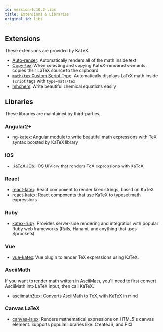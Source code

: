 ```yaml
---
id: version-0.10.2-libs
title: Extensions & Libraries
original_id: libs
---
```

## Extensions

These extensions are provided by KaTeX.

- [Auto-render](autorender.md): Automatically renders all of the math inside text
- [Copy-tex](https://github.com/Khan/KaTeX/tree/master/contrib/copy-tex): When selecting and copying KaTeX-rendered elements, copies their LaTeX source to the clipboard
- [`math/tex` Custom Script Type](https://github.com/Khan/KaTeX/tree/master/contrib/mathtex-script-type): Automatically displays LaTeX math inside `script` tags with `type=math/tex`
- [mhchem](https://github.com/Khan/KaTeX/tree/master/contrib/mhchem): Write beautiful chemical equations easily

## Libraries

These libraries are maintained by third-parties.

### Angular2+
- [ng-katex](https://github.com/garciparedes/ng-katex): Angular module to write beautiful math expressions with TeX syntax boosted by KaTeX library

### iOS
- [KaTeX-iOS](https://github.com/ianarawjo/KaTeX-iOS): iOS UIView that renders TeX expressions with KaTeX

### React
- [react-latex](https://github.com/zzish/react-latex): React component to render latex strings, based on KaTeX
- [react-katex](https://github.com/talyssonoc/react-katex): React components that use KaTeX to typeset math expressions

### Ruby

- [katex-ruby](https://github.com/glebm/katex-ruby): Provides server-side rendering and integration with popular Ruby web frameworks (Rails, Hanami, and anything that uses Sprockets).

### Vue
- [vue-katex](https://github.com/lucpotage/vue-katex): Vue plugin to render TeX expressions using KaTeX.

### AsciiMath

If you want to render math written in [AsciiMath](http://asciimath.org/),
you'll need to first convert AsciiMath into LaTeX input, then call KaTeX.

- [asciimath2tex](https://github.com/christianp/asciimath2tex): Converts AsciiMath to TeX, with KaTeX in mind

### Canvas LaTeX

- [canvas-latex](https://github.com/CurriculumAssociates/canvas-latex): Renders mathematical expressions on HTML5's canvas element. Supports popular libraries like: CreateJS, and PIXI.
